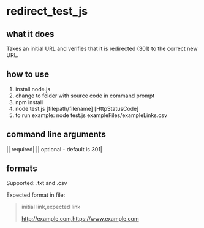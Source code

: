 # redirect_test_js

## what it does

Takes an initial URL and verifies that it is redirected (301) to the correct new URL.

## how to use

1. install node.js
2. change to folder with source code in command prompt
3. npm install
4. node test.js [filepath/filename] [HttpStatusCode]
5. to run example: node test.js exampleFiles/exampleLinks.csv

## command line arguments

|<filename>| required|
|<HttpStatusCode>| optional - default is 301|

## formats

Supported: .txt and .csv

Expected format in file:
> initial link,expected link
>
> http://example.com,https://www.example.com
